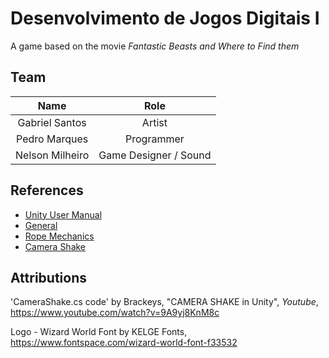 # Desenvolvimento de Jogos Digitais I

A game based on the movie *Fantastic Beasts and Where to Find them*

## Team
|Name|Role|
|:-:|:-:|
|Gabriel Santos|Artist|
|Pedro Marques|Programmer|
|Nelson Milheiro|Game Designer / Sound|

## References
- [Unity User Manual](https://docs.unity3d.com/Manual/index.html)
- [General](https://www.youtube.com/channel/UCpk5Rkg8kjbrm6kNPsNU_EQ)
- [Rope Mechanics](https://www.youtube.com/watch?v=sHhzWlrTgJo)
- [Camera Shake](https://www.youtube.com/watch?v=9A9yj8KnM8c)

## Attributions
'CameraShake.cs code' by Brackeys, "CAMERA SHAKE in Unity", _Youtube_, https://www.youtube.com/watch?v=9A9yj8KnM8c

Logo - Wizard World Font by KELGE Fonts, https://www.fontspace.com/wizard-world-font-f33532
